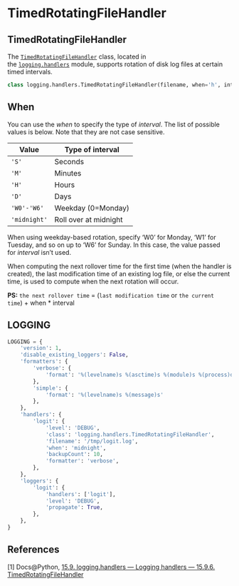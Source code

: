 # TimedRotatingFileHandler

## TimedRotatingFileHandler

The [`TimedRotatingFileHandler`](https://docs.python.org/2/library/logging.handlers.html#logging.handlers.TimedRotatingFileHandler) class, located in the [`logging.handlers`](https://docs.python.org/2/library/logging.handlers.html#module-logging.handlers) module, supports rotation of disk log files at certain timed intervals.

```python
class logging.handlers.TimedRotatingFileHandler(filename, when='h', interval=1, backupCount=0, encoding=None, delay=False, utc=False)
```

## When

You can use the *when* to specify the type of *interval*. The list of possible values is below. Note that they are not case sensitive.

| Value        | Type of interval      |
| ------------ | --------------------- |
| `'S'`        | Seconds               |
| `'M'`        | Minutes               |
| `'H'`        | Hours                 |
| `'D'`        | Days                  |
| `'W0'-'W6'`  | Weekday (0=Monday)    |
| `'midnight'` | Roll over at midnight |

When using weekday-based rotation, specify ‘W0’ for Monday, ‘W1’ for Tuesday, and so on up to ‘W6’ for Sunday. In this case, the value passed for *interval* isn’t used.

When computing the next rollover time for the first time (when the handler is created), the last modification time of an existing log file, or else the current time, is used to compute when the next rotation will occur.

**PS:** ``the next rollover time`` = (``last modification time`` or ``the current time``) + when * interval

## LOGGING

```python
LOGGING = {
    'version': 1,
    'disable_existing_loggers': False,
    'formatters': {
        'verbose': {
            'format': '%(levelname)s %(asctime)s %(module)s %(process)d %(thread)d %(message)s'
        },
        'simple': {
            'format': '%(levelname)s %(message)s'
        },
    },
    'handlers': {
        'logit': {
            'level': 'DEBUG',
            'class': 'logging.handlers.TimedRotatingFileHandler',
            'filename': '/tmp/logit.log',
            'when': 'midnight',
            'backupCount': 10,
            'formatter': 'verbose',
        },
    },
    'loggers': {
        'logit': {
            'handlers': ['logit'],
            'level': 'DEBUG',
            'propagate': True,
        },
    },
}
```

## References

[1] Docs@Python, [15.9. logging.handlers — Logging handlers — 15.9.6. TimedRotatingFileHandler](https://docs.python.org/2/library/logging.handlers.html#timedrotatingfilehandler)
